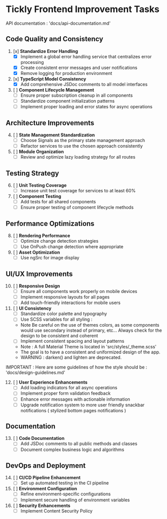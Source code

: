 # Tickly Frontend Improvement Tasks

API documentation : 'docs/api-documentation.md'

## Code Quality and Consistency

1. [x] **Standardize Error Handling**
   - [x] Implement a global error handling service that centralizes error processing
   - [x] Create consistent error messages and user notifications
   - [x] Remove logging for production environment

2. [x] **TypeScript Model Consistency**
   - [x] Add comprehensive JSDoc comments to all model interfaces

3. [ ] **Component Lifecycle Management**
   - [ ] Ensure proper subscription cleanup in all components
   - [ ] Standardize component initialization patterns
   - [ ] Implement proper loading and error states for async operations

## Architecture Improvements

4. [ ] **State Management Standardization**
   - [ ] Choose Signals as the primary state management approach
   - [ ] Refactor services to use the chosen approach consistently

5. [ ] **Module Organization**
   - [ ] Review and optimize lazy loading strategy for all routes

## Testing Strategy

6. [ ] **Unit Testing Coverage**
    - [ ] Increase unit test coverage for services to at least 60%

7. [ ] **Component Testing**
    - [ ] Add tests for all shared components
    - [ ] Ensure proper testing of component lifecycle methods

## Performance Optimizations

8. [ ] **Rendering Performance**
    - [ ] Optimize change detection strategies
    - [ ] Use OnPush change detection where appropriate

9. [ ] **Asset Optimization**
    - [ ] Use ngSrc for image display

## UI/UX Improvements

10. [ ] **Responsive Design**
    - [ ] Ensure all components work properly on mobile devices
    - [ ] Implement responsive layouts for all pages
    - [ ] Add touch-friendly interactions for mobile users

11. [ ] **UI Consistency**
    - [ ] Standardize color palette and typography
    - [ ] Use SCSS variables for all styling : 
    - Note Be careful on the use of themes colors, as some components would use secondary instead of primary, etc... Always check for the design to be consistent and coherent
    - [ ] Implement consistent spacing and layout patterns
    - Note : A full Material Theme is located in 'src/styles/_theme.scss'
    - The goal is to have a consistent and uniformized design of the app.
    - WARNING :  darken() and lighten are deprecated.

IMPORTANT : Here are some guidelines of how the style should be : 'docs/design-guidelines.md'

12. [ ] **User Experience Enhancements**
    - [ ] Add loading indicators for all async operations
    - [ ] Implement proper form validation feedback
    - [ ] Enhance error messages with actionable information
    - [ ] Upgrade notification system to more user friendly snackbar notifications ( stylized bottom pages notifications )

## Documentation

13. [ ] **Code Documentation**
    - [ ] Add JSDoc comments to all public methods and classes
    - [ ] Document complex business logic and algorithms

## DevOps and Deployment

14. [ ] **CI/CD Pipeline Enhancement**
    - [ ] Set up automated testing in the CI pipeline

15. [ ] **Environment Configuration**
    - [ ] Refine environment-specific configurations
    - [ ] Implement secure handling of environment variables

16. [ ] **Security Enhancements**
    - [ ] Implement Content Security Policy
